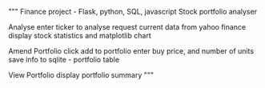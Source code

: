 """
Finance project - Flask, python, SQL, javascript
Stock portfolio analyser

Analyse
enter ticker to analyse
request current data from yahoo finance
display stock statistics and matplotlib chart

Amend Portfolio
click add to portfolio
enter buy price, and number of units
save info to sqlite - portfolio table

View Portfolio
display portfolio summary
"""
